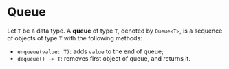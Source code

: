 # Queue

Let `T` be a data type. A **queue** of type `T`, denoted by `Queue<T>`, is a sequence of objects of type `T` with the following methods:
- `enqueue(value: T)`: adds `value` to the end of queue;
- `dequeue() -> T`: removes first object of queue, and returns it.
